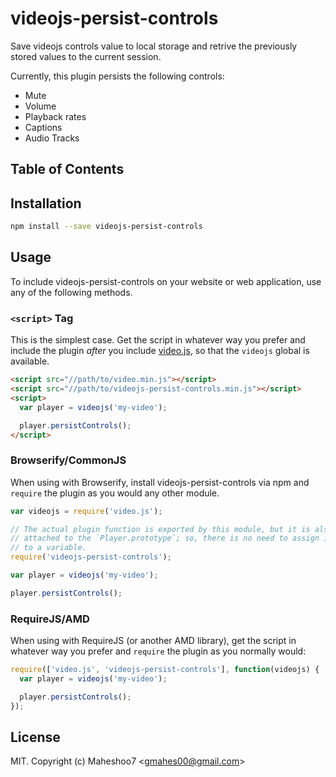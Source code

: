 # videojs-persist-controls

Save videojs controls value to local storage and retrive the previously stored values to the current session. 

Currently, this plugin persists the following controls:
- Mute
- Volume
- Playback rates
- Captions
- Audio Tracks


## Table of Contents

<!-- START doctoc -->
<!-- END doctoc -->
## Installation

```sh
npm install --save videojs-persist-controls
```

## Usage

To include videojs-persist-controls on your website or web application, use any of the following methods.

### `<script>` Tag

This is the simplest case. Get the script in whatever way you prefer and include the plugin _after_ you include [video.js][videojs], so that the `videojs` global is available.

```html
<script src="//path/to/video.min.js"></script>
<script src="//path/to/videojs-persist-controls.min.js"></script>
<script>
  var player = videojs('my-video');

  player.persistControls();
</script>
```

### Browserify/CommonJS

When using with Browserify, install videojs-persist-controls via npm and `require` the plugin as you would any other module.

```js
var videojs = require('video.js');

// The actual plugin function is exported by this module, but it is also
// attached to the `Player.prototype`; so, there is no need to assign it
// to a variable.
require('videojs-persist-controls');

var player = videojs('my-video');

player.persistControls();
```

### RequireJS/AMD

When using with RequireJS (or another AMD library), get the script in whatever way you prefer and `require` the plugin as you normally would:

```js
require(['video.js', 'videojs-persist-controls'], function(videojs) {
  var player = videojs('my-video');

  player.persistControls();
});
```

## License

MIT. Copyright (c) Maheshoo7 &lt;gmahes00@gmail.com&gt;


[videojs]: http://videojs.com/
